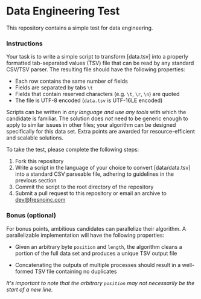 # Data Engineering Test

This repository contains a simple test for data engineering.

### Instructions

Your task is to write a simple script to transform [data.tsv] into a properly formatted tab-separated values (TSV) file that can be read by any standard CSV/TSV parser. The resulting file should have the
following properties:

* Each row contains the same number of fields
* Fields are separated by tabs `\t`
* Fields that contain reserved characters (e.g. `\t`, `\r`, `\n`) are quoted
* The file is UTF-8 encoded (`data.tsv` is UTF-16LE encoded)

Scripts can be written in *any language and use any tools* with which the candidate is familiar. The solution does *not*
need to be generic enough to apply to similar issues in other files; your algorithm can be designed specifically for this
data set. Extra points are awarded for resource-efficient and scalable solutions.

To take the test, please complete the following steps:

1. Fork this repository
2. Write a script in the language of your choice to convert [data/data.tsv] into a standard CSV parseable file, adhering to guidelines in the previous section
3. Commit the script to the root directory of the repository
4. Submit a pull request to this repository or email an archive to [dev@fresnoinc.com](mailto:dev@fresnoinc.com)

### Bonus (optional)

For bonus points, ambitious candidates can parallelize their algorithm. A parallelizable implementation will have the following properties:

* Given an arbitrary byte `position` and `length`, the algorithm cleans a portion of the full data set and produces
  a unique TSV output file

* Concatenating the outputs of multiple processes should result in a well-formed TSV file containing no duplicates

*It's important to note that the arbitrary `position` may not necessarily be the start of a new line.*
